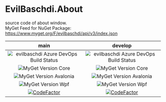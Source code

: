 # EvilBaschdi.About

source code of about window.\
MyGet Feed for NuGet Package: <https://www.myget.org/F/evilbaschdi/api/v3/index.json>

|                             main                             |                              develop                               |
| :----------------------------------------------------------: | :----------------------------------------------------------------: |
|  ![evilbaschdi Azure DevOps Build Status][buildStatusMain]   |    ![evilbaschdi Azure DevOps Build Status][buildStatusDevelop]    |
|         ![MyGet Version Core][myGetVersionCoreMain]          |           ![MyGet Version Core][myGetVersionCoreDevelop]           |
|     ![MyGet Version Avalonia][myGetVersionAvaloniaMain]      |       ![MyGet Version Avalonia][myGetVersionAvaloniaDevelop]       |
|          ![MyGet Version Wpf][myGetVersionWpfMain]           |            ![MyGet Version Wpf][myGetVersionWpfDevelop]            |
| [![CodeFactor][codeFactorMainBadge]][codeFactorMainOverview] | [![CodeFactor][codeFactorDevelopBadge]][codeFactorDevelopOverview] |

[buildStatusMain]: https://dev.azure.com/evilbaschdi/Main/_apis/build/status/Core/EvilBaschdi.About?branchName=main
[buildStatusDevelop]: https://dev.azure.com/evilbaschdi/Main/_apis/build/status/Core/EvilBaschdi.About?branchName=develop
[myGetVersionCoreMain]: https://img.shields.io/myget/evilbaschdi/v/EvilBaschdi.About.Core?label=MyGet%20EvilBaschdi.About.Core
[myGetVersionCoreDevelop]: https://img.shields.io/myget/evilbaschdi/vpre/EvilBaschdi.About.Core?label=MyGetEvilBaschdi.About.Core
[myGetVersionAvaloniaMain]: https://img.shields.io/myget/evilbaschdi/v/EvilBaschdi.About.Avalonia?label=MyGetEvilBaschdi.About.Avalonia
[myGetVersionAvaloniaDevelop]: https://img.shields.io/myget/evilbaschdi/vpre/EvilBaschdi.About.Avalonia?label=MyGetEvilBaschdi.About.Avalonia
[myGetVersionWpfMain]: https://img.shields.io/myget/evilbaschdi/v/EvilBaschdi.About.Wpf?label=MyGet%20EvilBaschdi.About.Wpf
[myGetVersionWpfDevelop]: https://img.shields.io/myget/evilbaschdi/vpre/EvilBaschdi.About.Wpf?label=MyGet%20EvilBaschdi.About.Wpf
[codeFactorMainBadge]: https://www.codefactor.io/repository/github/evilbaschdi/evilbaschdi.about/badge/main
[codeFactorMainOverview]: https://www.codefactor.io/repository/github/evilbaschdi/evilbaschdi.about/overview/main
[codeFactorDevelopBadge]: https://www.codefactor.io/repository/github/evilbaschdi/evilbaschdi.about/badge/develop
[codeFactorDevelopOverview]: https://www.codefactor.io/repository/github/evilbaschdi/evilbaschdi.about/overview/develop